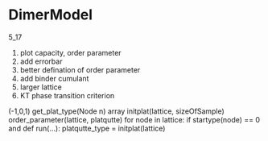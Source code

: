 # DimerModel
5_17
  1. plot capacity, order parameter
  2. add errorbar
  3. better defination of order parameter
  4. add binder cumulant
  5. larger lattice 
  6. KT phase transition criterion


  (-1,0,1) get_plat_type(Node n)
  array initplat(lattice, sizeOfSample)
  order_parameter(lattice, platqutte)
    for node in lattice:
      if startype(node) == 0 and 
  def run(...):
    platqutte_type = initplat(lattice)
    
